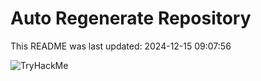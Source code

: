 # Auto Regenerate Repository

This README was last updated: 2024-12-15 09:07:56

 ![TryHackMe](https://tryhackme.com/badge/533634)